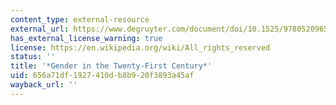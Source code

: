```yaml
---
content_type: external-resource
external_url: https://www.degruyter.com/document/doi/10.1525/9780520965188/html
has_external_license_warning: true
license: https://en.wikipedia.org/wiki/All_rights_reserved
status: ''
title: '*Gender in the Twenty-First Century*'
uid: 656a71df-1927-410d-b8b9-20f3893a45af
wayback_url: ''
---
```


